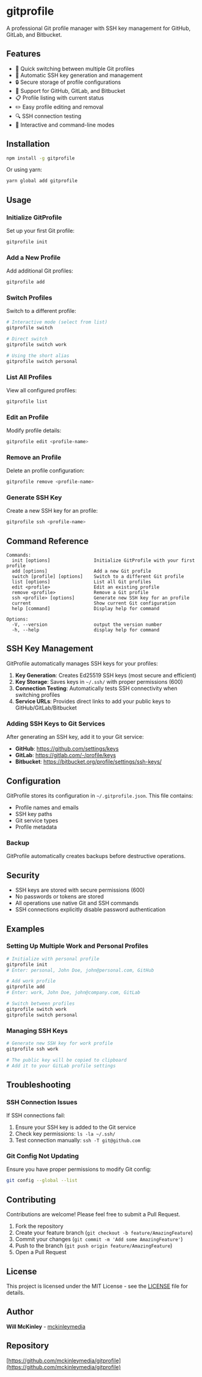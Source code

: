 # gitprofile

A professional Git profile manager with SSH key management for GitHub, GitLab, and Bitbucket.

## Features

- 🔄 Quick switching between multiple Git profiles
- 🔑 Automatic SSH key generation and management
- 🔒 Secure storage of profile configurations
- 🎯 Support for GitHub, GitLab, and Bitbucket
- 📋 Profile listing with current status
- ✏️ Easy profile editing and removal
- 🔍 SSH connection testing
- 📝 Interactive and command-line modes

## Installation

```bash
npm install -g gitprofile
```

Or using yarn:

```bash
yarn global add gitprofile
```

## Usage

### Initialize GitProfile

Set up your first Git profile:

```bash
gitprofile init
```

### Add a New Profile

Add additional Git profiles:

```bash
gitprofile add
```

### Switch Profiles

Switch to a different profile:

```bash
# Interactive mode (select from list)
gitprofile switch

# Direct switch
gitprofile switch work

# Using the short alias
gitprofile switch personal
```

### List All Profiles

View all configured profiles:

```bash
gitprofile list
```

### Edit an Profile

Modify profile details:

```bash
gitprofile edit <profile-name>
```

### Remove an Profile

Delete an profile configuration:

```bash
gitprofile remove <profile-name>
```

### Generate SSH Key

Create a new SSH key for an profile:

```bash
gitprofile ssh <profile-name>
```

## Command Reference

```
Commands:
  init [options]                Initialize GitProfile with your first profile
  add [options]                 Add a new Git profile
  switch [profile] [options]    Switch to a different Git profile
  list [options]                List all Git profiles
  edit <profile>                Edit an existing profile
  remove <profile>              Remove a Git profile
  ssh <profile> [options]       Generate new SSH key for an profile
  current                       Show current Git configuration
  help [command]                Display help for command

Options:
  -V, --version                 output the version number
  -h, --help                    display help for command
```

## SSH Key Management

GitProfile automatically manages SSH keys for your profiles:

1. **Key Generation**: Creates Ed25519 SSH keys (most secure and efficient)
2. **Key Storage**: Saves keys in `~/.ssh/` with proper permissions (600)
3. **Connection Testing**: Automatically tests SSH connectivity when switching profiles
4. **Service URLs**: Provides direct links to add your public keys to GitHub/GitLab/Bitbucket

### Adding SSH Keys to Git Services

After generating an SSH key, add it to your Git service:

- **GitHub**: https://github.com/settings/keys
- **GitLab**: https://gitlab.com/-/profile/keys
- **Bitbucket**: https://bitbucket.org/profile/settings/ssh-keys/

## Configuration

GitProfile stores its configuration in `~/.gitprofile.json`. This file contains:

- Profile names and emails
- SSH key paths
- Git service types
- Profile metadata

### Backup

GitProfile automatically creates backups before destructive operations.

## Security

- SSH keys are stored with secure permissions (600)
- No passwords or tokens are stored
- All operations use native Git and SSH commands
- SSH connections explicitly disable password authentication

## Examples

### Setting Up Multiple Work and Personal Profiles

```bash
# Initialize with personal profile
gitprofile init
# Enter: personal, John Doe, john@personal.com, GitHub

# Add work profile
gitprofile add
# Enter: work, John Doe, john@company.com, GitLab

# Switch between profiles
gitprofile switch work
gitprofile switch personal
```

### Managing SSH Keys

```bash
# Generate new SSH key for work profile
gitprofile ssh work

# The public key will be copied to clipboard
# Add it to your GitLab profile settings
```

## Troubleshooting

### SSH Connection Issues

If SSH connections fail:

1. Ensure your SSH key is added to the Git service
2. Check key permissions: `ls -la ~/.ssh/`
3. Test connection manually: `ssh -T git@github.com`

### Git Config Not Updating

Ensure you have proper permissions to modify Git config:

```bash
git config --global --list
```

## Contributing

Contributions are welcome! Please feel free to submit a Pull Request.

1. Fork the repository
2. Create your feature branch (`git checkout -b feature/AmazingFeature`)
3. Commit your changes (`git commit -m 'Add some AmazingFeature'`)
4. Push to the branch (`git push origin feature/AmazingFeature`)
5. Open a Pull Request

## License

This project is licensed under the MIT License - see the [LICENSE](LICENSE) file for details.

## Author

**Will McKinley** - [mckinleymedia](https://github.com/mckinleymedia)

## Repository

[https://github.com/mckinleymedia/gitprofile](https://github.com/mckinleymedia/gitprofile)
